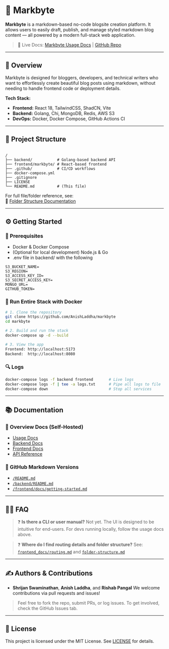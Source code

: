 # 📝 Markbyte

**Markbyte** is a markdown-based no-code blogsite creation platform. It allows users to easily draft, publish, and manage styled markdown blog content — all powered by a modern full-stack web application.

> 🚀 Live Docs: [Markbyte Usage Docs](https://markbyte.xyz/markbyte-devs/usage_docs) | [GitHub Repo](https://github.com/AnishLaddha/markbyte)

---

## 📌 Overview

Markbyte is designed for bloggers, developers, and technical writers who want to effortlessly create beautiful blog posts using markdown, without needing to handle frontend code or deployment details.

**Tech Stack:**
- **Frontend:** React 18, TailwindCSS, ShadCN, Vite
- **Backend:** Golang, Chi, MongoDB, Redis, AWS S3
- **DevOps:** Docker, Docker Compose, GitHub Actions CI

---

## 📂 Project Structure

```

/
├── backend/           # Golang-based backend API
├── frontend/markbyte/ # React-based frontend
├── .github/           # CI/CD workflows
├── docker-compose.yml
├── .gitignore
├── LICENSE
└── README.md          # (This file)

````

For full file/folder reference, see:  
📄 [Folder Structure Documentation](https://markbyte.xyz/markbyte-devs/frontend_docs/folder-structure)

---

## ⚙️ Getting Started

### 🚧 Prerequisites
- Docker & Docker Compose
- (Optional for local development) Node.js & Go
- .env file  in backend/ with the following

```
S3_BUCKET_NAME=
S3_REGION=
S3_ACCESS_KEY_ID=
S3_SECRET_ACCESS_KEY=
MONGO_URL=
GITHUB_TOKEN=
```

### 🐳 Run Entire Stack with Docker

```bash
# 1. Clone the repository
git clone https://github.com/AnishLaddha/markbyte
cd markbyte

# 2. Build and run the stack
docker-compose up -d --build

# 3. View the app
Frontend: http://localhost:5173  
Backend:  http://localhost:8080
````

### 🔍 Logs

```bash
docker-compose logs -f backend frontend       # Live logs
docker-compose logs -f | tee -a logs.txt      # Pipe all logs to file
docker-compose down                           # Stop all services
```

---

## 📚 Documentation

### 📌 Overview Docs (Self-Hosted)

* [Usage Docs](https://markbyte.xyz/markbyte-devs/usage_docs)
* [Backend Docs](https://markbyte.xyz/markbyte-devs/backend_docs)
* [Frontend Docs](https://markbyte.xyz/markbyte-devs/frontend_docs)
* [API Reference](https://markbyte.xyz/markbyte-devs/api_docs)

### 📄 GitHub Markdown Versions

* [`/README.md`](https://github.com/AnishLaddha/markbyte/blob/dev/README.md)
* [`/backend/README.md`](https://github.com/AnishLaddha/markbyte/blob/dev/backend/README.md)
* [`/frontend/docs/getting-started.md`](https://github.com/AnishLaddha/markbyte/blob/dev/frontend/markbyte/docs/getting-started.md)

---

## 🙋‍♀️ FAQ

> ❓ **Is there a CLI or user manual?**
> Not yet. The UI is designed to be intuitive for end-users. For devs running locally, follow the usage docs above.

> ❓ **Where do I find routing details and folder structure?**
> See: [`frontend_docs/routing.md`](https://markbyte.xyz/markbyte-devs/frontend_routing) and [`folder-structure.md`](https://markbyte.xyz/markbyte-devs/frontend_folder-structure)

---

## ✍️ Authors & Contributions

* **Shrijan Swaminathan**, **Anish Laddha**, and **Rishab Pangal**
  We welcome contributions via pull requests and issues!

> Feel free to fork the repo, submit PRs, or log issues. To get involved, check the GitHub Issues tab.

---

## 📄 License

This project is licensed under the MIT License. See [LICENSE](./LICENSE) for details.
